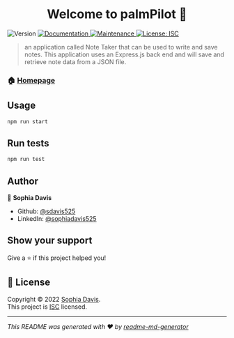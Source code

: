 <h1 align="center">Welcome to palmPilot 👋</h1>
<p>
  <img alt="Version" src="https://img.shields.io/badge/version-1.0.0-blue.svg?cacheSeconds=2592000" />
  <a href="https://github.com/sdavis525/palmPilot#readme" target="_blank">
    <img alt="Documentation" src="https://img.shields.io/badge/documentation-yes-brightgreen.svg" />
  </a>
  <a href="https://github.com/sdavis525/palmPilot/graphs/commit-activity" target="_blank">
    <img alt="Maintenance" src="https://img.shields.io/badge/Maintained%3F-yes-green.svg" />
  </a>
  <a href="https://github.com/sdavis525/palmPilot/blob/master/LICENSE" target="_blank">
    <img alt="License: ISC" src="https://img.shields.io/github/license/sdavis525/palmPilot" />
  </a>
</p>

> an application called Note Taker that can be used to write and save notes. This application uses an Express.js back end and will save and retrieve note data from a JSON file.

### 🏠 [Homepage](https://github.com/sdavis525/palmPilot#readme)

## Usage

```sh
npm run start
```

## Run tests

```sh
npm run test
```

## Author

👤 **Sophia Davis**

* Github: [@sdavis525](https://github.com/sdavis525)
* LinkedIn: [@sophiadavis525](https://linkedin.com/in/sophiadavis525)

## Show your support

Give a ⭐️ if this project helped you!

## 📝 License

Copyright © 2022 [Sophia Davis](https://github.com/sdavis525).<br />
This project is [ISC](https://github.com/sdavis525/palmPilot/blob/master/LICENSE) licensed.

***
_This README was generated with ❤️ by [readme-md-generator](https://github.com/kefranabg/readme-md-generator)_